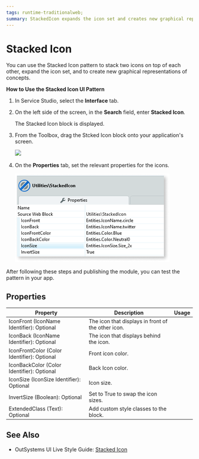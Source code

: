 ```yaml
---
tags: runtime-traditionalweb; 
summary: StackedIcon expands the icon set and creates new graphical representation of concepts.
---
```


# Stacked Icon

You can use the Stacked Icon pattern to stack two icons on top of each other, expand the icon set, and to create new graphical representations of concepts.  

**How to Use the Stacked Icon UI Pattern**

1. In Service Studio, select the **Interface** tab.
1. On the left side of the screen, in the **Search** field, enter **Stacked Icon**. 

    The Stacked Icon block is displayed.
        
1. From the Toolbox, drag the Stcked Icon block onto your application's screen.

    ![](<images/stackedicon-image-1.png>)

1. On the **Properties** tab, set the relevant properties for the icons. 

    ![](<images/stackedicon-image-7.png>)


After following these steps and publishing the module, you can test the pattern in your app.

## Properties

| **Property** |  **Description** |  **Usage** |
|---|---|---|
| IconFront (IconName Identifier): Optional| The icon that displays in front of the other icon. |
| IconBack (IconName Identifier): Optional | The icon that displays behind the icon.|
| IconFrontColor (Color Identifier): Optional | Front icon color. | 
| IconBackColor (Color Identifier): Optional | Back Icon color. |
| IconSize (IconSize Identifier): Optional| Icon size. |
| InvertSize (Boolean): Optional | Set to True to swap the icon sizes. |
| ExtendedClass (Text): Optional |  Add custom style classes to the block. | 


## See Also
* OutSystems UI Live Style Guide: [Stacked Icon](https://outsystemsui.outsystems.com/WebStyleGuidePreview/StackedIcon.aspx)
